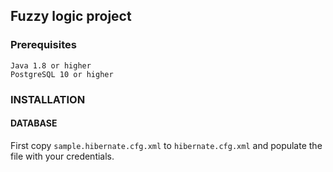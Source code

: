 ## Fuzzy logic project

### Prerequisites
```
Java 1.8 or higher
PostgreSQL 10 or higher
```

### INSTALLATION

#### DATABASE
First copy `sample.hibernate.cfg.xml` to `hibernate.cfg.xml` and populate the file with your credentials.